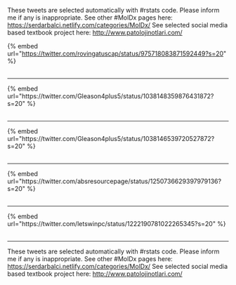 

These tweets are selected automatically with #rstats code. Please inform me if any is inappropriate.
See other #MolDx pages here: https://serdarbalci.netlify.com/categories/MolDx/ 
See selected social media based textbook project here: http://www.patolojinotlari.com/

{% embed url="https://twitter.com/rovingatuscap/status/975718083871592449?s=20" %}<br>
<br>
<hr>
{% embed url="https://twitter.com/Gleason4plus5/status/1038148359876431872?s=20" %}<br>
<br>
<hr>
{% embed url="https://twitter.com/Gleason4plus5/status/1038146539720527872?s=20" %}<br>
<br>
<hr>
{% embed url="https://twitter.com/absresourcepage/status/1250736629397979136?s=20" %}<br>
<br>
<hr>
{% embed url="https://twitter.com/letswinpc/status/1222190781022265345?s=20" %}<br>
<br>
<hr>


These tweets are selected automatically with #rstats code. Please inform me if any is inappropriate.
See other #MolDx pages here: https://serdarbalci.netlify.com/categories/MolDx/ 
See selected social media based textbook project here: http://www.patolojinotlari.com/
